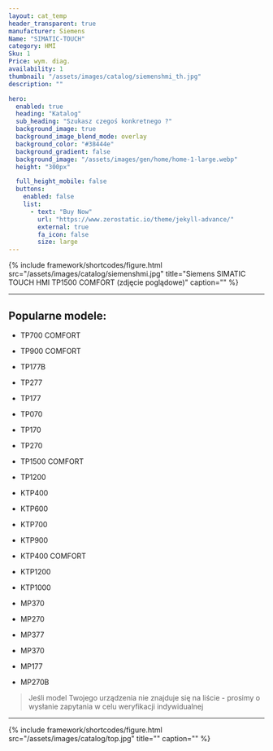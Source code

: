 ```yaml
---
layout: cat_temp
header_transparent: true
manufacturer: Siemens
Name: "SIMATIC-TOUCH"
category: HMI
Sku: 1
Price: wym. diag.
availability: 1
thumbnail: "/assets/images/catalog/siemenshmi_th.jpg"
description: ""

hero:
  enabled: true
  heading: "Katalog"
  sub_heading: "Szukasz czegoś konkretnego ?"
  background_image: true
  background_image_blend_mode: overlay
  background_color: "#38444e"
  background_gradient: false
  background_image: "/assets/images/gen/home/home-1-large.webp"
  height: "300px"

  full_height_mobile: false
  buttons:
    enabled: false
    list:
      - text: "Buy Now"
        url: "https://www.zerostatic.io/theme/jekyll-advance/"
        external: true
        fa_icon: false
        size: large
---
```

{% include framework/shortcodes/figure.html src="/assets/images/catalog/siemenshmi.jpg" title="Siemens SIMATIC TOUCH HMI TP1500 COMFORT (zdjęcie poglądowe)" caption="" %}



---

Popularne modele:
---

- TP700 COMFORT

- TP900 COMFORT

- TP177B

- TP277

- TP177

- TP070

- TP170

- TP270

- TP1500 COMFORT

- TP1200

- KTP400

- KTP600

- KTP700

- KTP900

- KTP400 COMFORT

- KTP1200

- KTP1000

- MP370

- MP270

- MP377

- MP370

- MP177

- MP270B


>Jeśli model Twojego urządzenia nie znajduje się na liście - prosimy o wysłanie zapytania w celu weryfikacji indywidualnej

---
{% include framework/shortcodes/figure.html src="/assets/images/catalog/top.jpg" title="" caption="" %}


